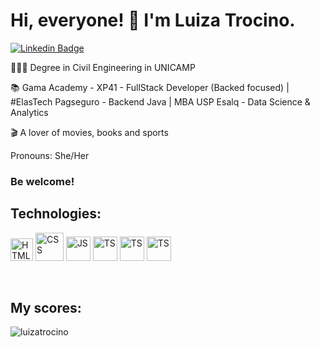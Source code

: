 # Hi, everyone! 👋 I'm Luiza Trocino. 

[![Linkedin Badge](https://img.shields.io/badge/-LinkedIn-blue?style=flat-square&logo=Linkedin&logoColor=white&link=https://www.linkedin.com/in/luizatrocino/)](https://www.linkedin.com/in/luizatrocino/)


👩🏼‍🎓 Degree in Civil Engineering in UNICAMP

📚 Gama Academy - XP41 - FullStack Developer (Backed focused) | #ElasTech Pagseguro - Backend Java | MBA USP Esalq - Data Science & Analytics

🎬 A lover of movies, books and sports

Pronouns: She/Her

<h3> Be welcome! </h3>


## Technologies:

<p align="left">
<img src="https://cdn.jsdelivr.net/gh/devicons/devicon/icons/html5/html5-original.svg" alt="HTML 5" width="36px" /> 
<img src="https://cdn.jsdelivr.net/gh/devicons/devicon/icons/css3/css3-original-wordmark.svg" alt="CSS" width="45px" />
<img src="https://cdn.jsdelivr.net/gh/devicons/devicon/icons/javascript/javascript-original.svg" alt="JS" width="39px"/>
<img src="https://cdn.jsdelivr.net/gh/devicons/devicon/icons/typescript/typescript-original.svg" alt="TS" width="39px"  />
<img src="https://cdn.jsdelivr.net/gh/devicons/devicon/icons/java/java-original.svg" alt="TS" width="39px"  />
  <img src="https://cdn.jsdelivr.net/gh/devicons/devicon/icons/spring/spring-original.svg" alt="TS" width="39px"  />
</p>
<br>

## My scores:

<p><img align="left" style="display:block;" src="https://github-readme-stats.vercel.app/api/top-langs?username=luizatrocino&show_icons=true&locale=en&layout=compact" alt="luizatrocino" /></p>





